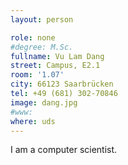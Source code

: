```yaml
---
layout: person

role: none
#degree: M.Sc.
fullname: Vu Lam Dang
street: Campus, E2.1
room: '1.07'
city: 66123 Saarbrücken
tel: +49 (681) 302-70846
image: dang.jpg
#www:
where: uds
---
```


I am a computer scientist.
